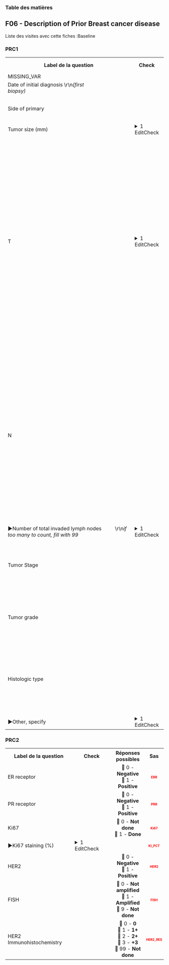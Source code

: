 <body>


<!-- Sidebar -->
<div class=sidebar id=sidebar>
<h3>Table des matières</h3>
<div id=sidebar-links></div>
</div> 
<div class=content> 
<section id='7c8500a3-27fa-47f1-80d3-a1a1b2a519a1' data-parent='fcd47032-d8b3-42e8-99d8-85660e1ec957' data-type='form' data-label='F06 - Description of Prior Breast cancer disease'>
<h2> F06 - Description of Prior Breast cancer disease </h2>
<p>Liste des visites avec cette fiches :Baseline</p> 
<h3> PRC1 </h3>
<table style='width:100%;'>
<tr>
<th style='width:600px; text-align:center;'><strong>Label de la question </strong></th>
<th class='check' style='width:300px; text-align:center;'><strong>Check</strong></th> <!--$htmlbalise-->
<th style='width:300px; text-align:center;'><strong>Réponses possibles</strong></th>
<th style='width:50px; text-align:center;'><strong>Sas</strong></th>
</tr>
 <tr> 
 <td style='width:600px; text-align:left;'> MISSING_VAR</td>
 <td class='check' style='width:600px; text-align:left;'>   </td>
 <td style='width:300px; text-align:center;'>  </td> 
<td style='width:50px; text-align:center; color:red; font-size: 10px;'> <b> MISSING_ </b></td> 
 </tr>
 <tr> 
 <td style='width:600px; text-align:left;'> Date of initial diagnosis \r\n<i>(first biopsy)</i>&nbsp;&nbsp;&nbsp;&nbsp;&nbsp;&nbsp;&nbsp;&nbsp;&nbsp;&nbsp;&nbsp;&nbsp;&nbsp;&nbsp;&nbsp;&nbsp;&nbsp;&nbsp;&nbsp;&nbsp;&nbsp;&nbsp;&nbsp;&nbsp;&nbsp;&nbsp;&nbsp;&nbsp;&nbsp;&nbsp;&nbsp;&nbsp;&nbsp;&nbsp;&nbsp;&nbsp;&nbsp;&nbsp;&nbsp;&nbsp;&nbsp;&nbsp;&nbsp;&nbsp;&nbsp;&nbsp;&nbsp;&nbsp;&nbsp;&nbsp;&nbsp;&nbsp;&nbsp;&nbsp;&nbsp;&nbsp;&nbsp;&nbsp;&nbsp;&nbsp;&nbsp;&nbsp;&nbsp;&nbsp;&nbsp;&nbsp;&nbsp;&nbsp;&nbsp;&nbsp;&nbsp;&nbsp;&nbsp;&nbsp;&nbsp;&nbsp;&nbsp;</td>
 <td class='check' style='width:600px; text-align:left;'>   </td>
 <td style='width:300px; text-align:center;'>  </td> 
<td style='width:50px; text-align:center; color:red; font-size: 10px;'> <b> BIOP </b></td> 
 </tr>
 <tr> 
 <td style='width:600px; text-align:left;'> Side of primary</td>
 <td class='check' style='width:600px; text-align:left;'>   </td>
 <td style='width:300px; text-align:center;'> 🔘 1 - <b>Unilateral</b><br>🔘 2 - <b>Bilateral</b> </td> 
<td style='width:50px; text-align:center; color:red; font-size: 10px;'> <b> TUMSIDE </b></td> 
 </tr>
 <tr> 
 <td style='width:600px; text-align:left;'> Tumor size (mm)</td>
 <td class='check' style='width:600px; text-align:left;'>  <details> <summary>1 EditCheck </summary><table><tr><td> Valid:[F06 - Description of Prior Breast cancer disease.*][PRC1.*][TUMSIZE]</td> </tr><tr> <td> <pre><code class='javascript'>#Action Expression 
Number([F06 - Description of Prior Breast cancer disease][PRC1][TUMSIZE])>0 
#data Expression 
 
</code></pre> </td><td> Size can't be 0</td> </tr></table></details> </td>
 <td style='width:300px; text-align:center;'>  </td> 
<td style='width:50px; text-align:center; color:red; font-size: 10px;'> <b> TUMSIZE </b></td> 
 </tr>
 <tr> 
 <td style='width:600px; text-align:left;'> T&nbsp;&nbsp;&nbsp;&nbsp;&nbsp;</td>
 <td class='check' style='width:600px; text-align:left;'>  <details> <summary>1 EditCheck </summary><table><tr><td> Valid:[F06 - Description of Prior Breast cancer disease.*][PRC1.*][T]</td> </tr><tr> <td> <pre><code class='javascript'>#Action Expression 
var size= Number([F06 - Description of Prior Breast cancer disease][PRC1][TUMSIZE]);
var t = [F06 - Description of Prior Breast cancer disease][PRC1][T];
isEmpty([F06 - Description of Prior Breast cancer disease][PRC1][TUMSIZE]) 
||
isEmpty([F06 - Description of Prior Breast cancer disease][PRC1][T])
||
(t = "T1" && size <= 20)
||
(t = "T2" && size <= 50 && size>20 )
||
(t = "T3" && size > 50)
||
(t = "T4" && size > 50) 
#data Expression 
 
</code></pre> </td><td> Lenth is not compatible with the T filled ([F06 - Description of Prior Breast cancer disease][PRC1][TUMSIZE]), please correct</td> </tr></table></details> </td>
 <td style='width:300px; text-align:center;'> 🔘 Tx - <b>Tx - Primary tumor cannot be assessed</b><br>🔘 T1 - <b>T1 - Tumor ≤ 20 mm in greatest dimension</b><br>🔘 T2 - <b>T2 - Tumor > 20 mm but ≤ 50 mm in greatest dimension</b><br>🔘 T3 - <b>T3 - Tumor > 50 mm in greatest dimension</b><br>🔘 T4 - <b>T4 - Tumor of any size with direct extension to the chest wall and/or to the skin (ulceration or skin nodules)</b> </td> 
<td style='width:50px; text-align:center; color:red; font-size: 10px;'> <b> T </b></td> 
 </tr>
 <tr> 
 <td style='width:600px; text-align:left;'> N</td>
 <td class='check' style='width:600px; text-align:left;'>   </td>
 <td style='width:300px; text-align:center;'> 🔘 Nx - <b>Nx - Regional lymph nodes cannot be assessed (for example, previously removed)</b><br>🔘 N0 - <b>N0 - No regional lymph node metastases</b><br>🔘 N+ - <b>N+ - Tumor of any size with direct extension to the chest wall and/or to the skin (ulceration or skin nodules)</b> </td> 
<td style='width:50px; text-align:center; color:red; font-size: 10px;'> <b> N </b></td> 
 </tr>
 <tr> 
 <td style='width:600px; text-align:left;'> ►Number of total invaded lymph nodes &nbsp;&nbsp;&nbsp;&nbsp;&nbsp;&nbsp;&nbsp;&nbsp;&nbsp;\r\n<i>if too many to count, fill with 99</i></td>
 <td class='check' style='width:600px; text-align:left;'>  <details> <summary>1 EditCheck </summary><table><tr><td> Enabled:[F06 - Description of Prior Breast cancer disease.*][PRC1.*][N_LYMPH]</td> </tr><tr> <td> <pre><code class='javascript'>#Action Expression 
[F06 - Description of Prior Breast cancer disease][PRC1][N] == 'N+' 
#data Expression 
 
</code></pre> </td><td> </td> </tr></table></details> </td>
 <td style='width:300px; text-align:center;'>  </td> 
<td style='width:50px; text-align:center; color:red; font-size: 10px;'> <b> N_LYMPH </b></td> 
 </tr>
 <tr> 
 <td style='width:600px; text-align:left;'> Tumor Stage</td>
 <td class='check' style='width:600px; text-align:left;'>   </td>
 <td style='width:300px; text-align:center;'> 🔘 1 - <b>Stage I</b><br>🔘 2 - <b>Stage II</b><br>🔘 3 - <b>Stage III</b><br>🔘 4 - <b>Stage IV</b> </td> 
<td style='width:50px; text-align:center; color:red; font-size: 10px;'> <b> Stage </b></td> 
 </tr>
 <tr> 
 <td style='width:600px; text-align:left;'> Tumor grade</td>
 <td class='check' style='width:600px; text-align:left;'>   </td>
 <td style='width:300px; text-align:center;'> 🔘 1 - <b>Grade 1</b><br>🔘 2 - <b>Grade 2</b><br>🔘 3 - <b>Grade 3</b><br>🔘 X - <b>Grade X</b> </td> 
<td style='width:50px; text-align:center; color:red; font-size: 10px;'> <b> GRADE </b></td> 
 </tr>
 <tr> 
 <td style='width:600px; text-align:left;'> Histologic type</td>
 <td class='check' style='width:600px; text-align:left;'>   </td>
 <td style='width:300px; text-align:center;'> 🔘 1 - <b>Ductal</b><br>🔘 2 - <b>Lobular</b><br>🔘 3 - <b>Mixed ductal and lobular</b><br>🔘 4 - <b>Unknown</b><br>🔘 5 - <b>Other</b> </td> 
<td style='width:50px; text-align:center; color:red; font-size: 10px;'> <b> HISTO </b></td> 
 </tr>
 <tr> 
 <td style='width:600px; text-align:left;'> ►Other, specify</td>
 <td class='check' style='width:600px; text-align:left;'>  <details> <summary>1 EditCheck </summary><table><tr><td> Enabled:[PRC1.*][HISTO_S]</td> </tr><tr> <td> <pre><code class='javascript'>#Action Expression 
[PRC1][HISTO] == '5'; 
#data Expression 
 
</code></pre> </td><td> </td> </tr></table></details> </td>
 <td style='width:300px; text-align:center;'>  </td> 
<td style='width:50px; text-align:center; color:red; font-size: 10px;'> <b> HISTO_S </b></td> 
 </tr>
</table>

<h3> PRC2 </h3>
<table style='width:100%;'>
<tr>
<th style='width:600px; text-align:center;'><strong>Label de la question </strong></th>
<th class='check' style='width:300px; text-align:center;'><strong>Check</strong></th> <!--$htmlbalise-->
<th style='width:300px; text-align:center;'><strong>Réponses possibles</strong></th>
<th style='width:50px; text-align:center;'><strong>Sas</strong></th>
</tr>
 <tr> 
 <td style='width:600px; text-align:left;'> ER receptor</td>
 <td class='check' style='width:600px; text-align:left;'>   </td>
 <td style='width:300px; text-align:center;'> 🔘 0 - <b>Negative</b><br>🔘 1 - <b>Positive</b> </td> 
<td style='width:50px; text-align:center; color:red; font-size: 10px;'> <b> ERR </b></td> 
 </tr>
 <tr> 
 <td style='width:600px; text-align:left;'> PR receptor</td>
 <td class='check' style='width:600px; text-align:left;'>   </td>
 <td style='width:300px; text-align:center;'> 🔘 0 - <b>Negative</b><br>🔘 1 - <b>Positive</b> </td> 
<td style='width:50px; text-align:center; color:red; font-size: 10px;'> <b> PRR </b></td> 
 </tr>
 <tr> 
 <td style='width:600px; text-align:left;'> Ki67</td>
 <td class='check' style='width:600px; text-align:left;'>   </td>
 <td style='width:300px; text-align:center;'> 🔘 0 - <b>Not done</b><br>🔘 1 - <b>Done</b> </td> 
<td style='width:50px; text-align:center; color:red; font-size: 10px;'> <b> Ki67 </b></td> 
 </tr>
 <tr> 
 <td style='width:600px; text-align:left;'> ►Ki67 staining (%)</td>
 <td class='check' style='width:600px; text-align:left;'>  <details> <summary>1 EditCheck </summary><table><tr><td> Enabled:[PRC2.*][KI_PCT]</td> </tr><tr> <td> <pre><code class='javascript'>#Action Expression 
[PRC2][Ki67] == '1'; 
#data Expression 
 
</code></pre> </td><td> </td> </tr></table></details> </td>
 <td style='width:300px; text-align:center;'>  </td> 
<td style='width:50px; text-align:center; color:red; font-size: 10px;'> <b> KI_PCT </b></td> 
 </tr>
 <tr> 
 <td style='width:600px; text-align:left;'> HER2</td>
 <td class='check' style='width:600px; text-align:left;'>   </td>
 <td style='width:300px; text-align:center;'> 🔘 0 - <b>Negative</b><br>🔘 1 - <b>Positive</b> </td> 
<td style='width:50px; text-align:center; color:red; font-size: 10px;'> <b> HER2 </b></td> 
 </tr>
 <tr> 
 <td style='width:600px; text-align:left;'> FISH</td>
 <td class='check' style='width:600px; text-align:left;'>   </td>
 <td style='width:300px; text-align:center;'> 🔘 0 - <b>Not amplified</b><br>🔘 1 - <b>Amplified</b><br>🔘 9 - <b>Not done</b> </td> 
<td style='width:50px; text-align:center; color:red; font-size: 10px;'> <b> FISH </b></td> 
 </tr>
 <tr> 
 <td style='width:600px; text-align:left;'> HER2 Immunohistochemistry</td>
 <td class='check' style='width:600px; text-align:left;'>   </td>
 <td style='width:300px; text-align:center;'> 🔘 0 - <b>0</b><br>🔘 1 - <b>1+</b><br>🔘 2 - <b>2+</b><br>🔘 3 - <b>+3</b><br>🔘 99 - <b>Not done</b> </td> 
<td style='width:50px; text-align:center; color:red; font-size: 10px;'> <b> HER2_RES </b></td> 
 </tr>
</table>

</section></section> 
  </div><script>function generateSidebar() {

    // Récupère tous les éléments H1 et H2
    var headersH1 = document.querySelectorAll('h1');
    var headersH2 = document.querySelectorAll('h2');
    var sidebarLinks = document.getElementById('sidebar-links');
    var sections = document.querySelectorAll('.content section');
    
    // Créer des liens pour chaque H1 dans la sidebar
    sections.forEach(section => {
        
        let type=section.getAttribute('data-type')
        var link = document.createElement('a');
        link.href = '#' + section.id;  // Associe le lien à l'ID du H1
        link.textContent = section.getAttribute('data-label');
        link.setAttribute('data-target', section.id);
        link.classList.add(type);  // Lien H1
        // Si le type est "form", ajoute un tiret ou une indentation
        if (type === "form") {
            // Ajouter un tiret avant le texte du lien
            link.textContent = "" + link.textContent;  // Tiret simple

            // Ou ajouter une indentation (par exemple, un espacement supplémentaire)
            link.style.marginLeft = "20px";  // Déplacement à droite, ajustable
        } else {
            // Sinon, applique une police plus grosse et un fond bleuté
            link.style.fontSize = "18px";  // Augmente la taille de la police
            link.style.backgroundColor = "#e0f7fa";  // Fond bleu clair (légèrement bleuté)
            link.style.padding = "5px";  // Un peu de padding pour l'espace autour du texte
            link.style.borderRadius = "4px";  // Coins arrondis pour l'esthétique
        }

        sidebarLinks.appendChild(link);
    })
        
  

    // Gestion des événements de clic sur les liens de la sidebar
    const links = document.querySelectorAll('.sidebar a');

    links.forEach(link => {
        link.addEventListener('click', function (event) {
            event.preventDefault();
            
            const targetId = link.getAttribute('data-target');  // L'ID de la section ciblée
            let selected_section = document.getElementById(targetId);
            let parenttargetId = selected_section.getAttribute('data-parent');
            let select_section = selected_section.getAttribute('data-type');
            let select_label= selected_section.getAttribute('data-label');

            let sections = document.querySelectorAll('.content section');
            console.log(parenttargetId, select_section)
            console.log("selection de la visite ",select_label, " targetId:", targetId, " " , "parenttargetId :",parenttargetId )

            //console.log(targetId,parenttargetId)
           i=0
            sections.forEach(section => {
                // console.log(section)
                i+=1
                let sectionid= section.id;
                let parentid= section.getAttribute('data-parent');
                let type= section.getAttribute('data-type');
                let label= section.getAttribute('data-label');
                                
                section.classList.remove('show', 'hidden');
                let affichage="hidden";

                if ( select_section=="form" && type=="visit"    && sectionid==parenttargetId    )affichage="show"
                else if (select_section==type && (sectionid==targetId))affichage="show"
                else if (select_section=="visit" && type=="form" && parenttargetId==parentid )affichage="show"

                // if (select_section=="form" && (sectionid == targetId || sectionid==parenttargetId  )) affichage="show"
                // else if  (select_section=="visit" && (sectionid == targetId || sectionid==parenttargetId || parentid==targetId || parentid==parenttargetId  )) affichage="show"
                
                section.classList.add(affichage)
                console.log("------------->test du ",label, ":",affichage  , "parenttargetId:",parenttargetId , "sectionid:",sectionid)

            });

        });
    })
}



window.onload = generateSidebar;
</script> </body>


